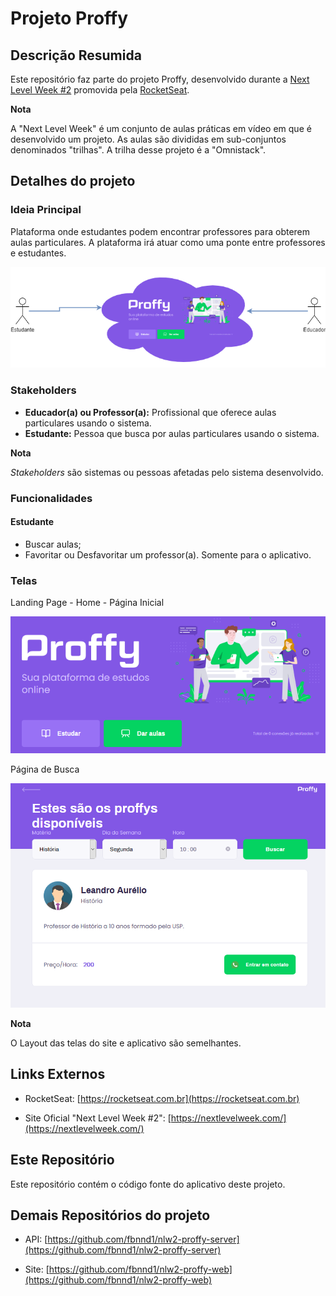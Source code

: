 # Projeto Proffy

## Descrição Resumida

Este repositório faz parte do projeto Proffy, desenvolvido durante a <a href="https://nextlevelweek.com/inscricao/2/" target="_blank">Next Level Week #2</a> promovida pela <a href="https://rocketseat.com.br" target="_blank">RocketSeat</a>.

**Nota**

A "Next Level Week" é um conjunto de aulas práticas em vídeo em que é desenvolvido um projeto.
As aulas são divididas em sub-conjuntos denominados "trilhas". A trilha desse projeto é a "Omnistack".

## Detalhes do projeto

### Ideia Principal

Plataforma onde estudantes podem encontrar professores para obterem aulas particulares. A plataforma irá atuar como uma ponte entre professores e estudantes.

![Imagem que resume a ideia do sistema](doc-img/ideia-proffy.png)

### Stakeholders

* **Educador(a) ou Professor(a):** Profissional que oferece aulas particulares usando o sistema.
* **Estudante:** Pessoa que busca por aulas particulares usando o sistema.

**Nota**

*Stakeholders* são sistemas ou pessoas afetadas pelo sistema desenvolvido.

### Funcionalidades

#### Estudante

* Buscar aulas;
* Favoritar ou Desfavoritar um professor(a). Somente para o aplicativo.


### Telas

Landing Page - Home - Página Inicial

![Imagem da Landing Page](doc-img/proffy-home.png)

Página de Busca

![Imagem da página de busca](doc-img/proffy-ter-aulas.png)

**Nota**

O Layout das telas do site e aplicativo são semelhantes.

## Links Externos

* RocketSeat: [https://rocketseat.com.br](https://rocketseat.com.br)

* Site Oficial "Next Level Week #2": [https://nextlevelweek.com/](https://nextlevelweek.com/)

## Este Repositório

Este repositório contém o código fonte do aplicativo deste projeto.

## Demais Repositórios do projeto

* API: 
[https://github.com/fbnnd1/nlw2-proffy-server](https://github.com/fbnnd1/nlw2-proffy-server)

* Site: 
[https://github.com/fbnnd1/nlw2-proffy-web](https://github.com/fbnnd1/nlw2-proffy-web)
